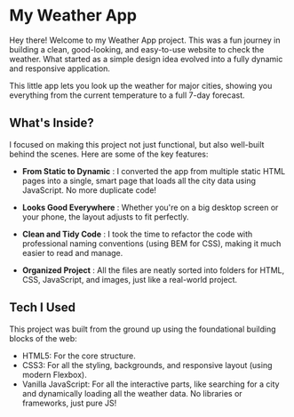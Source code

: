 # My Weather App

Hey there! Welcome to my Weather App project. This was a fun journey in building a clean, good-looking, and easy-to-use website to check the weather. What started as a simple design idea evolved into a fully dynamic and responsive application.

This little app lets you look up the weather for major cities, showing you everything from the current temperature to a full 7-day forecast.


## What's Inside?

I focused on making this project not just functional, but also well-built behind the scenes. Here are some of the key features:

- **From Static to Dynamic** : I converted the app from multiple static HTML pages into a single, smart page that loads all the city data using JavaScript. No more duplicate code!

- **Looks Good Everywhere** : Whether you're on a big desktop screen or your phone, the layout adjusts to fit perfectly.

- **Clean and Tidy Code** : I took the time to refactor the code with professional naming conventions (using BEM for CSS), making it much easier to read and manage.

- **Organized Project** : All the files are neatly sorted into folders for HTML, CSS, JavaScript, and images, just like a real-world project.


## Tech I Used

This project was built from the ground up using the foundational building blocks of the web:

- HTML5: For the core structure.
- CSS3: For all the styling, backgrounds, and responsive layout (using modern Flexbox).
- Vanilla JavaScript: For all the interactive parts, like searching for a city and dynamically loading all the weather data. No libraries or frameworks, just pure JS!